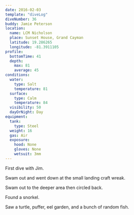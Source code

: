 ```yaml
---
date: 2016-02-03
template: "diveLog"
diveNumber: 36
buddy: Jamie Peterson
location:
  name: LCM Nicholson
  place: Sunset House, Grand Cayman
  latitude: 19.286265
  longitude: -81.3911105
profile:
  bottomTime: 41
  depth:
    max: 81
    average: 45
conditions:
  water:
    type: Salt
    temperature: 81
  surface:
    type: Calm
    temperature: 84
  visibility: 50
  dayOrNight: Day
equipment:
  tank:
    type: Steel
  weight: 16
  gas: Air
  exposure:
    hood: None
    gloves: None
    wetsuit: 3mm
---
```

First dive with Jim.

Swam out and went down at the small landing craft wreak.

Swam out to the deeper area then circled back.

Found a snorkel.

Saw a turtle, puffer, eel garden, and a bunch of random fish.
